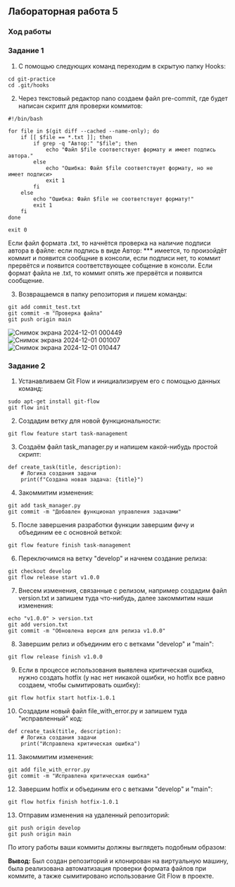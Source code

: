 ## Лабораторная работа 5
### Ход работы
### Задание 1
1) С помощью следующих команд переходим в скрытую папку Hooks:
```
cd git-practice
cd .git/hooks
```
2) Через текстовый редактор nano создаем файл pre-commit, где будет написан скрипт для проверки коммитов:
```
#!/bin/bash

for file in $(git diff --cached --name-only); do
    if [[ $file == *.txt ]]; then
        if grep -q "Автор:" "$file"; then
            echo "Файл $file соответствует формату и имеет подпись автора."
        else
            echo "Ошибка: Файл $file соответствует формату, но не имеет подписи>
            exit 1
        fi
    else
        echo "Ошибка: Файл $file не соответствует формату!"
        exit 1
    fi
done

exit 0
```
Если файл формата .txt, то начнётся проверка на наличие подписи автора в файле: если подпись в виде Автор: *** имеется, то произойдёт коммит и появится сообщние в консоли, если подписи нет, то коммит прервётся и появится соответствующее собщение в консоли. Если формат файла не .txt, то коммит опять же прервётся и появится сообщение.

3) Возвращаемся в папку репозитория и пишем команды:
```
git add commit_test.txt
git commit -m "Проверка файла"
git push origin main
```
![Снимок экрана 2024-12-01 000449](https://github.com/user-attachments/assets/d08a433c-45d0-4661-83e2-59e3fdb901ba)
![Снимок экрана 2024-12-01 001007](https://github.com/user-attachments/assets/614db718-cb31-4a80-951e-b7bf28c594a0)
![Снимок экрана 2024-12-01 010447](https://github.com/user-attachments/assets/0afacf80-5849-4f7b-be75-2ad67caefc54)

### Задание 2
1. Устанавливаем Git Flow и инициализируем его с помощью данных команд:
```
sudo apt-get install git-flow
git flow init
```
2. Создадим ветку для новой функциональности:
```
git flow feature start task-management
```
3. Создаём файл task_manager.py и напишем какой-нибудь простой скрипт:
```
def create_task(title, description):
    # Логика создания задачи
    print(f"Создана новая задача: {title}")
```
4. Закоммитим изменения:
```
git add task_manager.py
git commit -m "Добавлен функционал управления задачами"
```
5. После завершения разработки функции завершим фичу и объединим ее с основной веткой:
```
git flow feature finish task-management
```
6. Переключимся на ветку "develop" и начнем создание релиза:
```
git checkout develop
git flow release start v1.0.0
```
7. Внесем изменения, связанные с релизом, например создадим файл version.txt и запишем туда что-нибудь, далее закоммитим наши изменения:
```
echo "v1.0.0" > version.txt
git add version.txt
git commit -m "Обновлена версия для релиза v1.0.0"
```
8. Завершим релиз и объединим его с ветками "develop" и "main":
```
git flow release finish v1.0.0
```
9. Если в процессе использования выявлена критическая ошибка, нужно создать hotfix (у нас нет никакой ошибки, но hotfix все равно создаем, чтобы сымитировать ошибку):
```
git flow hotfix start hotfix-1.0.1
```
10. Создадим новый файл file_with_error.py и запишем туда "исправленный" код:
```
def create_task(title, description):
    # Логика создания задачи
    print("Исправлена критическая ошибка")
```
11. Закоммитим изменения:
```
git add file_with_error.py
git commit -m "Исправлена критическая ошибка"
```
12. Завершим hotfix и объединим его с ветками "develop" и "main":
```
git flow hotfix finish hotfix-1.0.1
```
13. Отправим изменения на удаленный репозиторий:
```
git push origin develop
git push origin main
```
По итогу работы ваши коммиты должны выглядеть подобным образом:


**Вывод:** Был создан репозиторий и клонирован на виртуальную машину, была реализована автоматизация проверки формата файлов при коммите, а также сымитировано использование Git Flow в проекте.

